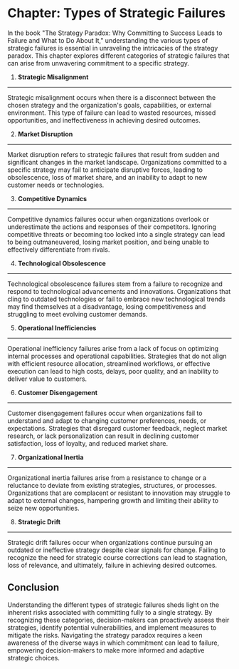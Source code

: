 Chapter: Types of Strategic Failures
====================================

In the book "The Strategy Paradox: Why Committing to Success Leads to Failure and What to Do About It," understanding the various types of strategic failures is essential in unraveling the intricacies of the strategy paradox. This chapter explores different categories of strategic failures that can arise from unwavering commitment to a specific strategy.

1. **Strategic Misalignment**
-----------------------------

Strategic misalignment occurs when there is a disconnect between the chosen strategy and the organization's goals, capabilities, or external environment. This type of failure can lead to wasted resources, missed opportunities, and ineffectiveness in achieving desired outcomes.

2. **Market Disruption**
------------------------

Market disruption refers to strategic failures that result from sudden and significant changes in the market landscape. Organizations committed to a specific strategy may fail to anticipate disruptive forces, leading to obsolescence, loss of market share, and an inability to adapt to new customer needs or technologies.

3. **Competitive Dynamics**
---------------------------

Competitive dynamics failures occur when organizations overlook or underestimate the actions and responses of their competitors. Ignoring competitive threats or becoming too locked into a single strategy can lead to being outmaneuvered, losing market position, and being unable to effectively differentiate from rivals.

4. **Technological Obsolescence**
---------------------------------

Technological obsolescence failures stem from a failure to recognize and respond to technological advancements and innovations. Organizations that cling to outdated technologies or fail to embrace new technological trends may find themselves at a disadvantage, losing competitiveness and struggling to meet evolving customer demands.

5. **Operational Inefficiencies**
---------------------------------

Operational inefficiency failures arise from a lack of focus on optimizing internal processes and operational capabilities. Strategies that do not align with efficient resource allocation, streamlined workflows, or effective execution can lead to high costs, delays, poor quality, and an inability to deliver value to customers.

6. **Customer Disengagement**
-----------------------------

Customer disengagement failures occur when organizations fail to understand and adapt to changing customer preferences, needs, or expectations. Strategies that disregard customer feedback, neglect market research, or lack personalization can result in declining customer satisfaction, loss of loyalty, and reduced market share.

7. **Organizational Inertia**
-----------------------------

Organizational inertia failures arise from a resistance to change or a reluctance to deviate from existing strategies, structures, or processes. Organizations that are complacent or resistant to innovation may struggle to adapt to external changes, hampering growth and limiting their ability to seize new opportunities.

8. **Strategic Drift**
----------------------

Strategic drift failures occur when organizations continue pursuing an outdated or ineffective strategy despite clear signals for change. Failing to recognize the need for strategic course corrections can lead to stagnation, loss of relevance, and ultimately, failure in achieving desired outcomes.

Conclusion
----------

Understanding the different types of strategic failures sheds light on the inherent risks associated with committing fully to a single strategy. By recognizing these categories, decision-makers can proactively assess their strategies, identify potential vulnerabilities, and implement measures to mitigate the risks. Navigating the strategy paradox requires a keen awareness of the diverse ways in which commitment can lead to failure, empowering decision-makers to make more informed and adaptive strategic choices.

